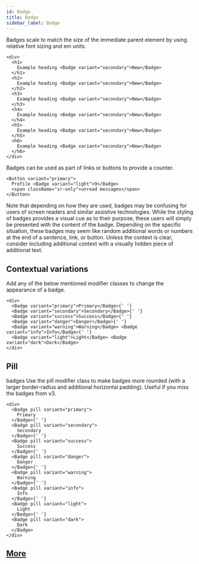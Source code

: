 ```yaml
---
id: Badge
title: Badge
sidebar_label: Badge
---
```


Badges scale to match the size of the immediate parent element by using relative font sizing and em units.

```
<div>
  <h1>
    Example heading <Badge variant="secondary">New</Badge>
  </h1>
  <h2>
    Example heading <Badge variant="secondary">New</Badge>
  </h2>
  <h3>
    Example heading <Badge variant="secondary">New</Badge>
  </h3>
  <h4>
    Example heading <Badge variant="secondary">New</Badge>
  </h4>
  <h5>
    Example heading <Badge variant="secondary">New</Badge>
  </h5>
  <h6>
    Example heading <Badge variant="secondary">New</Badge>
  </h6>
</div>
```

Badges can be used as part of links or buttons to provide a counter.

```
<Button variant="primary">
  Profile <Badge variant="light">9</Badge>
  <span className="sr-only">unread messages</span>
</Button>
```

Note that depending on how they are used, badges may be confusing for users of screen readers and similar assistive technologies. While the styling of badges provides a visual cue as to their purpose, these users will simply be presented with the content of the badge. Depending on the specific situation, these badges may seem like random additional words or numbers at the end of a sentence, link, or button. Unless the context is clear, consider including additional context with a visually hidden piece of additional text.

## Contextual variations
Add any of the below mentioned modifier classes to change the appearance of a badge.
```
<div>
  <Badge variant="primary">Primary</Badge>{' '}
  <Badge variant="secondary">Secondary</Badge>{' '}
  <Badge variant="success">Success</Badge>{' '}
  <Badge variant="danger">Danger</Badge>{' '}
  <Badge variant="warning">Warning</Badge> <Badge variant="info">Info</Badge>{' '}
  <Badge variant="light">Light</Badge> <Badge variant="dark">Dark</Badge>
</div>
```

## Pill
badges Use the pill modifier class to make badges more rounded (with a larger border-radius and additional horizontal padding). Useful if you miss the badges from v3.

```
<div>
  <Badge pill variant="primary">
    Primary
  </Badge>{' '}
  <Badge pill variant="secondary">
    Secondary
  </Badge>{' '}
  <Badge pill variant="success">
    Success
  </Badge>{' '}
  <Badge pill variant="danger">
    Danger
  </Badge>{' '}
  <Badge pill variant="warning">
    Warning
  </Badge>{' '}
  <Badge pill variant="info">
    Info
  </Badge>{' '}
  <Badge pill variant="light">
    Light
  </Badge>{' '}
  <Badge pill variant="dark">
    Dark
  </Badge>
</div>
```

## [More](https://react-bootstrap.github.io/components/badge/#api)
